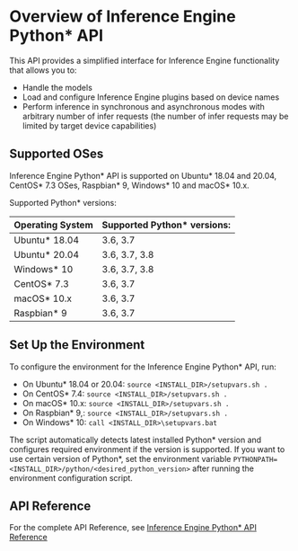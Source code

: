 # Overview of Inference Engine Python* API

This API provides a simplified interface for Inference Engine functionality that allows you to:

* Handle the models
* Load and configure Inference Engine plugins based on device names
* Perform inference in synchronous and asynchronous modes with arbitrary number of infer requests (the number of infer requests may be limited by target device capabilities)

## Supported OSes

Inference Engine Python\* API is supported on Ubuntu\* 18.04 and 20.04, CentOS\* 7.3 OSes, Raspbian\* 9, Windows\* 10
and macOS\* 10.x.

Supported Python* versions:

| Operating System | Supported Python\* versions: |
|:----- | :----- |
| Ubuntu\* 18.04  | 3.6, 3.7 |
| Ubuntu\* 20.04  | 3.6, 3.7, 3.8 |
| Windows\* 10 | 3.6, 3.7, 3.8 |
| CentOS\* 7.3 | 3.6, 3.7 |
| macOS\* 10.x  | 3.6, 3.7 |
| Raspbian\* 9  | 3.6, 3.7 |


## Set Up the Environment

To configure the environment for the Inference Engine Python\* API, run:
 * On Ubuntu\* 18.04 or 20.04: `source <INSTALL_DIR>/setupvars.sh .`
 * On CentOS\* 7.4: `source <INSTALL_DIR>/setupvars.sh .`
 * On macOS\* 10.x: `source <INSTALL_DIR>/setupvars.sh .`
 * On Raspbian\* 9,: `source <INSTALL_DIR>/setupvars.sh .`
 * On Windows\* 10: `call <INSTALL_DIR>\setupvars.bat`

The script automatically detects latest installed Python\* version and configures required environment if the version is supported.
If you want to use certain version of Python\*, set the environment variable `PYTHONPATH=<INSTALL_DIR>/python/<desired_python_version>`
after running the environment configuration script.

## API Reference
For the complete API Reference, see  [Inference Engine Python* API Reference](ie_python_api/api.html)
